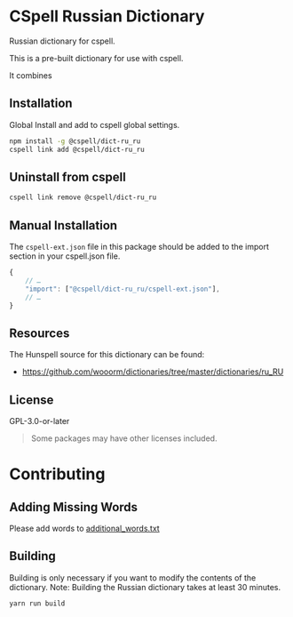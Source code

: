 # CSpell Russian Dictionary

Russian dictionary for cspell.

This is a pre-built dictionary for use with cspell.

It combines

## Installation

Global Install and add to cspell global settings.

```sh
npm install -g @cspell/dict-ru_ru
cspell link add @cspell/dict-ru_ru
```

## Uninstall from cspell

```sh
cspell link remove @cspell/dict-ru_ru
```

## Manual Installation

The `cspell-ext.json` file in this package should be added to the import section in your cspell.json file.

```javascript
{
    // …
    "import": ["@cspell/dict-ru_ru/cspell-ext.json"],
    // …
}
```

## Resources

The Hunspell source for this dictionary can be found:

- https://github.com/wooorm/dictionaries/tree/master/dictionaries/ru_RU

## License

GPL-3.0-or-later

> Some packages may have other licenses included.

# Contributing

## Adding Missing Words

Please add words to [additional_words.txt](./src/additional_words.txt)

## Building

Building is only necessary if you want to modify the contents of the dictionary.
Note: Building the Russian dictionary takes at least 30 minutes.

```sh
yarn run build
```
